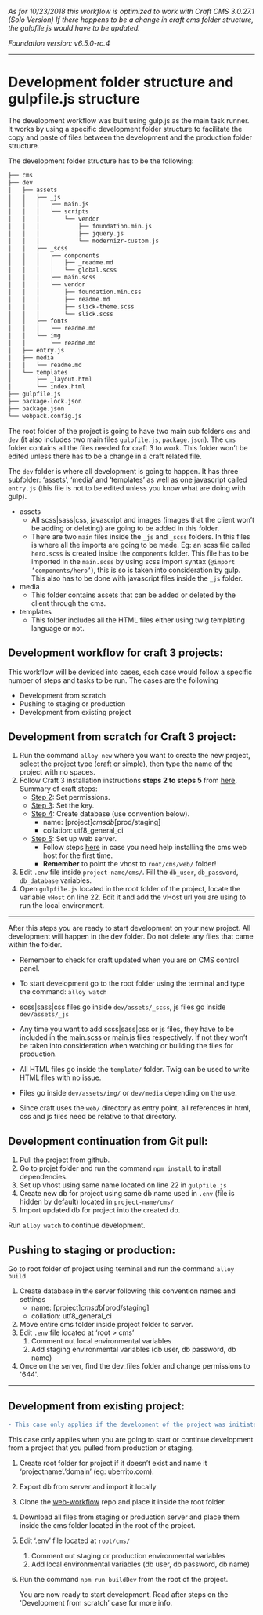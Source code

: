 *As for 10/23/2018 this workflow is optimized to work with Craft CMS 3.0.27.1 (Solo Version)
If there happens to be a change in craft cms folder structure, the gulpfile.js would have to be updated.*

*Foundation version: v6.5.0-rc.4*

---


# Development folder structure and gulpfile.js structure

The development workflow was built using gulp.js as the main task runner. It works by using a specific development folder structure to facilitate the copy and paste of files between the development and the production folder structure. 

The development folder structure has to be the following:

```bash
├── cms
├── dev
│   ├── assets
│   │   ├── _js
│   │   │   ├── main.js
│   │   │   └── scripts
│   │   │       └── vendor
│   │   │           ├── foundation.min.js
│   │   │           ├── jquery.js
│   │   │           └── modernizr-custom.js
│   │   ├── _scss
│   │   │   ├── components
│   │   │   │   ├── _readme.md
│   │   │   │   └── global.scss
│   │   │   ├── main.scss
│   │   │   └── vendor
│   │   │       ├── foundation.min.css
│   │   │       ├── readme.md
│   │   │       ├── slick-theme.scss
│   │   │       └── slick.scss
│   │   ├── fonts
│   │   │   └── readme.md
│   │   └── img
│   │       └── readme.md
│   ├── entry.js
│   ├── media
│   │   └── readme.md
│   └── templates
│       ├── _layout.html
│       └── index.html
├── gulpfile.js
├── package-lock.json
├── package.json
└── webpack.config.js
```

The root folder of the project is going to have two main sub folders `cms` and `dev` (it also includes two main files `gulpfile.js`, `package.json`). The `cms` folder contains all the files needed for craft 3 to work. This folder won’t be edited unless there has to be a change in a craft related file.

The `dev` folder is where all development is going to happen. It has three subfolder: ‘assets’, ‘media’ and ‘templates’ as well as one javascript called `entry.js` (this file is not to be edited unless you know what are doing with gulp).

* assets
    * All scss|sass|css, javascript and images (images that the client won’t be adding or deleting) are going to be added in this folder. 
    * There are two `main` files inside the `_js` and `_scss` folders. In this files is where all the imports are going to be made. Eg: an scss file called `hero.scss` is created inside the `components` folder. This file has to be imported in the `main.scss` by using scss import syntax (`@import ‘components/hero’`), this is so is taken into consideration by gulp. This also has to be done with javascript files inside the `_js` folder.
* media 
    * This folder contains assets that can be added or deleted by the client through the cms.
* templates 
    * This folder includes all the HTML files either using twig templating language or not.



## Development workflow for craft 3 projects:

This workflow will be devided into cases, each case would follow a specific number of steps and tasks to be run.
The cases are the following

* Development from scratch
* Pushing to staging or production
* Development from existing project



## Development from scratch for Craft 3 project:

1. Run the command `alloy new` where you want to create the new project,  select the project type (craft or simple), then type the name of the project with no spaces.
2. Follow Craft 3 installation instructions **steps 2 to steps 5** from [here](https://docs.craftcms.com/v3/installation.html#directory-structure). Summary of craft steps:
   - [Step 2](https://docs.craftcms.com/v3/installation.html#step-2-set-the-file-permissions): Set permissions.
   - [Step 3](https://docs.craftcms.com/v3/installation.html#step-3-set-a-security-key): Set the key.
   - [Step 4](https://docs.craftcms.com/v3/installation.html#step-4-create-a-database): Create database (use convention below).
     - name: [project]_cmsdb_[prod/staging]
     - collation: utf8_general_ci
   - [Step 5](https://docs.craftcms.com/v3/installation.html#step-5-set-up-the-web-server): Set up web server.
     - Follow steps [here](https://www.evernote.com/l/AAdH90XLgkdDfKnv7NvFTKlAbUJ_RGApuI4) in case you need help installing the cms web host for the first time.
     - **Remember** to point the vhost to ```root/cms/web/``` folder!
3. Edit `.env` file inside `project-name/cms/`. Fill the `db_user`, `db_password`, `db_database` variables.
4. Open ```gulpfile.js``` located in the root folder of the project, locate the variable ```vHost``` on line 22. Edit it and add the vHost url you are using to run the local environment.

------

After this steps you are ready to start development on your new project. All development will happen in the dev folder. Do not delete any files that came within the folder.

- Remember to check for craft updated when you are on CMS control panel.

- To start development go to the root folder using the terminal and type the command: `alloy watch` 
- scss|sass|css files go inside ```dev/assets/_scss```, js files go inside ```dev/assets/_js```
- Any time you want to add  scss|sass|css or js files, they have to be included in the main.scss or main.js files respectively. If not they won’t be taken into consideration when watching or building the files for production.
- All HTML files go inside the ```template/``` folder. Twig can be used to write HTML files with no issue.
- Files go inside ```dev/assets/img/``` or ```dev/media``` depending on the use.
- Since craft uses the ```web/``` directory as entry point, all references in html, css and js files need be relative to that directory.



## Development continuation from Git pull:

1. Pull the project from github.
2. Go to projet folder and run the command `npm install` to install dependencies.
3. Set up vhost using same name located on line 22 in `gulpfile.js` 
4. Create new db for project using same db name used in `.env` (file is hidden by default) located in `project-name/cms/`
5. Import updated db for project into the created db.

Run `alloy watch` to continue development.



## Pushing to staging or production:

Go to root folder of project using terminal and run the command ```alloy build``` 
1. Create database in the server following this convention names and settings
    - name: [project]_cmsdb_[prod/staging]
    - collation: utf8_general_ci
2. Move entire cms folder inside project folder to server.
3. Edit `.env` file located at ‘root > cms’
    1. Comment out local environmental variables
    2. Add staging environmental variables (db user, db password, db name)
4. Once on the server, find the dev_files folder and change permissions to '644'.

---

## Development from existing project:

```diff
- This case only applies if the development of the project was initiated using this workflow and the initial development files are lost.
```
This case only applies when you are going to start or continue development from a project that you pulled from         production or staging.

1. Create root folder for project if it doesn’t exist and name it ‘projectname’.’domain’  (eg: uberrito.com).
2. Export db from server and import it locally
3. Clone the [web-workflow](https://github.com/wearealloy/web-workflow) repo and place it inside the root folder.
4. Download all files from staging or production server and place them inside the cms folder located in the root of the project.
5. Edit ‘.env’ file located at ```root/cms/```
    1. Comment out staging or production environmental variables
    2. Add local environmental variables (db user, db password, db name)
6. Run the command ```npm run buildDev``` from the root of the project.

    You are now ready to start development. Read after steps on the 'Development from scratch’ case for more info.


